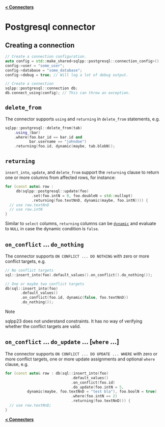 [**\< Connectors**](/docs/connectors.md)

# Postgresql connector

## Creating a connection

```c++
// Create a connection configuration.
auto config = std::make_shared<sqlpp::postgresql::connection_config>();
config->user = "some_user";
config->database = "some_database";
config->debug = true; // Will log a lot of debug output.

// Create a connection
sqlpp::postgresql::connection db;
db.connect_using(config); // This can throw an exception.
```

## `delete_from`

The connector supports `using` and `returning` in `delete_from` statements, e.g.

```c++
sqlpp::postgresql::delete_from(tab)
    .using_(bar)
    .where(foo.bar_id == bar.id and
           bar.username == "johndoe")
    .returning(foo.id, dynamic(maybe, tab.blobN));
```

## `returning`

`insert_into`, `update`, and `delete_from` support the `returning` clause to return one or more columns from affected rows, for instance:

```c++
for (const auto& row :
     db(sqlpp::postgresql::update(foo)
            .set(foo.intN = 0, foo.doubleN = std::nullopt)
            .returning(foo.textNnD, dynamic(maybe, foo.intN)))) {
  // use row.textNnD
  // use row.intN
}
```

Similar to `select` columns, `returning` columns can be [`dynamic`](/docs/dynamic.md) and evaluate to `NULL` in case the dynamic condition is `false`.

## `on_conflict` ... `do_nothing`

The connector supports `ON CONFLICT ... DO NOTHING` with zero or more conflict targets, e.g.

```c++
// No conflict targets
sql::insert_into(foo).default_values().on_conflict().do_nothing());

// One or maybe two conflict targets
db(sql::insert_into(foo)
       .default_values()
       .on_conflict(foo.id, dynamic(false, foo.textNnD))
       .do_nothing());
```

> [!NOTE]
> sqlpp23 does not understand constraints. It has no way of verifying whether the conflict targets are valid.

## `on_conflict` ... `do_update` ... [`where` ...]

The connector supports `ON CONFLICT ... DO UPDATE ... WHERE` with zero or more conflict targets, one or more update assignments and optional `where` clause, e.g.

```c++
for (const auto& row : db(sql::insert_into(foo)
                              .default_values()
                              .on_conflict(foo.id)
                              .do_update(foo.intN = 5,
          dynamic(maybe, foo.textNnD = "test bla"), foo.boolN = true)
                              .where(foo.intN == 2)
                              .returning(foo.textNnD))) {
  // use row.textNnD;
}
```

[**\< Connectors**](/docs/connectors.md)
